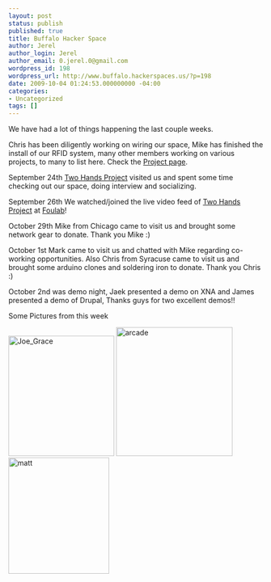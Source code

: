 ```yaml
---
layout: post
status: publish
published: true
title: Buffalo Hacker Space
author: Jerel
author_login: Jerel
author_email: 0.jerel.0@gmail.com
wordpress_id: 198
wordpress_url: http://www.buffalo.hackerspaces.us/?p=198
date: 2009-10-04 01:24:53.000000000 -04:00
categories:
- Uncategorized
tags: []
---
```

<p>We have had a lot of things happening the last couple weeks.</p>  <p>Chris has been diligently working on wiring our space, Mike has finished the install of our RFID system, many other members working on various projects, to many to list here. Check the <a href="http://www.buffalo.hackerspaces.us/?page_id=30" target="_blank">Project page</a>.</p>  <p>September 24th <a href="http://www.twohandsproject.com/" target="_blank">Two Hands Project</a> visited us and spent some time checking out our space, doing interview and socializing. </p>  <p>September 26th We watched/joined the live video feed of <a href="http://www.twohandsproject.com/" target="_blank">Two Hands Project</a> at <a href="http://www.foulab.org/en/wiki/Index_Page" target="_blank">Foulab</a>!</p>  <p>October 29th Mike from Chicago came to visit us and brought some network gear to donate. Thank you Mike :)</p>  <p>October 1st Mark came to visit us and chatted with Mike regarding co-working opportunities. Also Chris from Syracuse came to visit us and brought some arduino clones and soldering iron to donate. Thank you Chris :)</p>  <p>October 2nd was demo night, Jaek presented a demo on XNA and James presented a demo of Drupal, Thanks guys for two excellent demos!! </p>  <p>Some Pictures from this week</p>  <p><img title="Joe_Grace" style="border-right: 0px; border-top: 0px; display: inline; border-left: 0px; border-bottom: 0px" height="238" alt="Joe_Grace" src="http://www.buffalo.hackerspaces.us/wp-content/uploads/2009/10/Joe_Grace2.jpg" width="209" border="0" /> <img title="arcade" style="border-right: 0px; border-top: 0px; display: inline; margin-left: 0px; border-left: 0px; margin-right: 0px; border-bottom: 0px" height="255" alt="arcade" src="http://www.buffalo.hackerspaces.us/wp-content/uploads/2009/10/arcade3.jpg" width="230" border="0" /> <img title="matt" style="border-right: 0px; border-top: 0px; display: inline; border-left: 0px; border-bottom: 0px" height="230" alt="matt" src="http://www.buffalo.hackerspaces.us/wp-content/uploads/2009/10/matt3.jpg" width="199" border="0" /></p>
